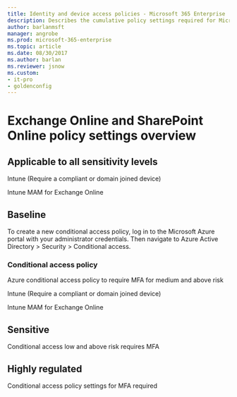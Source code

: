 ```yaml
---
title: Identity and device access policies - Microsoft 365 Enterprise | Microsoft Docs
description: Describes the cumulative policy settings required for Microsoft recommendations for identity and device access policies and configurations.
author: barlanmsft
manager: angrobe
ms.prod: microsoft-365-enterprise
ms.topic: article
ms.date: 08/30/2017
ms.author: barlan
ms.reviewer: jsnow
ms.custom: 
- it-pro
- goldenconfig
---
```


# Exchange Online and SharePoint Online policy settings overview

## Applicable to all sensitivity levels
Intune (Require a compliant or domain joined device)

Intune MAM for Exchange Online

## Baseline
To create a new conditional access policy, log in to the Microsoft Azure portal with your administrator credentials. Then navigate to Azure Active Directory > Security > Conditional access.

### Conditional access policy
Azure conditional access policy to require MFA for medium and above risk

Intune (Require a compliant or domain joined device)

Intune MAM for Exchange Online



## Sensitive
Conditional access low and above risk requires MFA



## Highly regulated
Conditional access policy settings for MFA required
